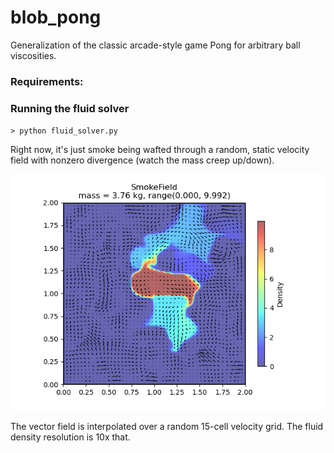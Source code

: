 # blob_pong
Generalization of the classic arcade-style game Pong for arbitrary ball viscosities.

### Requirements:




### Running the fluid solver

`> python fluid_solver.py`

Right now, it's just smoke being wafted through a random, static velocity field with nonzero divergence (watch the mass creep up/down).


![static advection](/static_advection.png)

The vector field is interpolated over a random 15-cell velocity grid.  The fluid density resolution is 10x that. 
